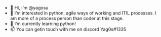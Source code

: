 - 👋 Hi, I’m @yagosu
- 👀 I’m interested in python, agile ways of working and ITIL processes. I am more of a process person than coder at this stage.
- 🌱 I’m currently learning python!
- 📫 You can getin touch with me on discord Yag0s#1335


<!---
yagosu/yagosu is a ✨ special ✨ repository because its `README.md` (this file) appears on your GitHub profile.
You can click the Preview link to take a look at your changes.
--->
